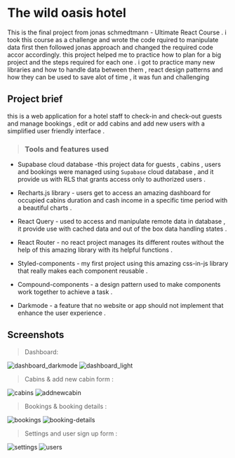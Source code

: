# The wild oasis hotel

This is the final project from jonas schmedtmann  - Ultimate React Course .
i took this course as a challenge and wrote the code rquired to manipulate data first then followed jonas approach and changed the required code accor accordingly.
this project helped me to practice how to plan for a big project and the steps required for each one . i got to practice many new libraries and how to handle data between them , react design patterns and how they can be used to save alot of time , it was fun and challenging

## Project brief 
this is a web application for a hotel staff to check-in and check-out guests and manage bookings , edit or add cabins and add new users
with a simplified user friendly interface .

> ### Tools and features used

* Supabase cloud database -this project data for guests , cabins , users and bookings were managed using `Supabase` cloud database , and it provide us
  with RLS that grants access only to authorized users .
  
* Recharts.js library - users get to access an amazing dashboard for occupied cabins duration and cash income in a specific
  time period with a beautiful charts .

* React Query - used to access and manipulate remote data in database , it provide use with cached data and out of the box data handling states .

* React Router - no react project manages its different routes without the help of this amazing library with its helpful functions .

* Styled-components - my first project using this amazing css-in-js library that really makes each component reusable .

* Compound-components - a design pattern used to make components work together to achieve a task .

* Darkmode - a feature that no website or app should not implement that enhance the user experience .

## Screenshots

> Dashboard:

![dashboard_darkmode](https://github.com/AhmedTharwat-AT/the-wild-oasis/assets/89677139/2f547dba-01ea-4eff-8a5a-fa127f640dc0)
![dashboard_light](https://github.com/AhmedTharwat-AT/the-wild-oasis/assets/89677139/44d737a1-93b0-446e-9778-8e8aeefe7d0b)


> Cabins & add new cabin form : 

![cabins](https://github.com/AhmedTharwat-AT/the-wild-oasis/assets/89677139/9132ccc3-da2f-4da7-8dd3-551314cce151)
![addnewcabin](https://github.com/AhmedTharwat-AT/the-wild-oasis/assets/89677139/57d84844-cc91-4753-b253-0492aa8cedad)

> Bookings & booking details :

![bookings](https://github.com/AhmedTharwat-AT/the-wild-oasis/assets/89677139/b35e2dd0-c9bb-45e5-867f-7352d8244c01)
![booking-details](https://github.com/AhmedTharwat-AT/the-wild-oasis/assets/89677139/457d5e71-c6f8-42e3-b456-0aad4ebb4874)

> Settings and user sign up form :

![settings](https://github.com/AhmedTharwat-AT/the-wild-oasis/assets/89677139/e80143c5-ecfd-4a51-a6a6-30c1fb121606)
![users](https://github.com/AhmedTharwat-AT/the-wild-oasis/assets/89677139/78ba8358-5a73-4780-8634-0b43212eab85)




